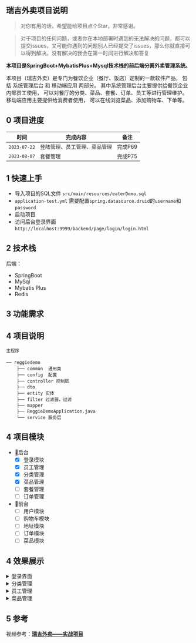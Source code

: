 ## 瑞吉外卖项目说明
> 对你有用的话，希望能给项目点个Star，非常感谢。

> 对于项目的任何问题，或者你在本地部署时遇到的无法解决的问题，都可以提交issues，又可能你遇到的问题别人已经提交了issues，那么你就直接可以得到解决。没有解决的我会在第一时间进行解决和答复

**本项目是SpringBoot+MybatisPlus+Mysql技术栈的前后端分离外卖管理系统。**


本项目（瑞吉外卖）是专门为餐饮企业（餐厅、饭店）定制的一款软件产品，
包括 系统管理后台 和 移动端应用 两部分。 其中系统管理后台主要提供给餐饮企业内部员工使用，
可以对餐厅的分类、菜品、套餐、订单、员工等进行管理维护。 移动端应用主要提供给消费者使用，
可以在线浏览菜品、添加购物车、下单等。
## 0 项目进度

| 时间  | 完成内容           | 备注      |
|-----|----------------|---------|
|  `2023-07-22`   | 登陆管理、员工管理、菜品管理 |    完成P69     |
|   `2023-08-07`  | 套餐管理           |     完成P75    |

## 1 快速上手
- 导入项目的SQL文件 `src/main/resources/eaterDemo.sql`
- `application-test.yml` 需要配置`spring.datasource.druid`的`username`和`password`
- 启动项目
- 访问后台登录界面 `http://localhost:9999/backend/page/login/login.html`

## 2 技术栈
后端：
- SpringBoot
- MySql
- Mybatis Plus
- Redis
## 3 功能需求

## 4 项目说明
```text
主程序

── reggiedemo
    ├── common  通用类
    ├── config  配置
    ├── controller 控制层
    ├── dto    
    ├── entity 实体
    ├── filter 过滤器，过滤
    ├── mapper
    ├── ReggieDemoApplication.java
    └── service 服务层
```

## 4 项目模块
- 🔺后台
  - [X] 登录模块
  - [X] 员工管理
  - [X] 分类管理
  - [X] 菜品管理
  - [ ] 套餐管理
  - [ ] 订单管理
- 🔻前台
  - [ ] 用户模块
  - [ ] 购物车模块
  - [ ] 地址模块
  - [ ] 订单模块
  - [ ] 菜品模块
## 4 效果展示
<details>
  <summary>登录界面</summary>
  <img  src="img/瑞吉外卖管理端.png" />
</details>
<details>
  <summary>分类管理</summary>
  <img  src="img/瑞吉外卖管理端后台_分类管理.png" />
</details>

<details>
  <summary>员工管理</summary>
  <img  src="img/瑞吉外卖管理端后台_员工管理.png" />
</details>

<details>
  <summary>菜品管理</summary>
  <img  src="img/瑞吉外卖管理端后台_菜品管理.png" />
</details>

## 5 参考
视频参考：**[瑞吉外卖——实战项目](https://www.bilibili.com/video/BV13a411q753/?share_source=copy_web&vd_source=93aa00906c2c29d639fffa4a9090899a)**


